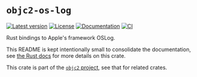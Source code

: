 # `objc2-os-log`

[![Latest version](https://badgen.net/crates/v/objc2-os-log)](https://crates.io/crates/objc2-os-log)
[![License](https://badgen.net/badge/license/MIT/blue)](../LICENSE.txt)
[![Documentation](https://docs.rs/objc2-os-log/badge.svg)](https://docs.rs/objc2-os-log/)
[![CI](https://github.com/madsmtm/objc2/actions/workflows/ci.yml/badge.svg)](https://github.com/madsmtm/objc2/actions/workflows/ci.yml)

Rust bindings to Apple's framework OSLog.

This README is kept intentionally small to consolidate the documentation, see
[the Rust docs](https://docs.rs/objc2-os-log/) for more details on this crate.

This crate is part of the [`objc2` project](https://github.com/madsmtm/objc2),
see that for related crates.
